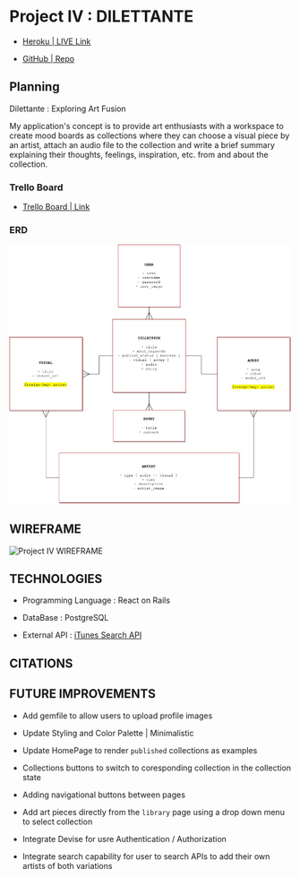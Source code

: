 # Project IV : DILETTANTE 

* [ Heroku | LIVE Link ](https://project-four.herokuapp.com/)

* [ GitHub | Repo ](https://github.com/grantspell/project-four)

## Planning

Dilettante : Exploring Art Fusion

My application's concept is to provide art enthusiasts with a workspace to create mood boards as collections where they can choose a visual piece by an artist, attach an audio file to the collection and write a brief summary explaining their thoughts, feelings, inspiration, etc. from and about the collection.

### Trello Board

* [ Trello Board | Link ](https://trello.com/b/QpOi31Cc)

### ERD

![ Project IV ERD ](./images/erd.jpeg)

## WIREFRAME

![ Project IV WIREFRAME ](https://i.imgur.com/nbh1KKI.jpg)

## TECHNOLOGIES

* Programming Language : React on Rails

* DataBase : PostgreSQL

* External API : [iTunes Search API ](https://affiliate.itunes.apple.com/resources/documentation/itunes-store-web-service-search-api/)

## CITATIONS

## FUTURE IMPROVEMENTS

* Add gemfile to allow users to upload profile images

* Update Styling and Color Palette | Minimalistic

* Update HomePage to render `published` collections as examples

* Collections buttons to switch to coresponding collection in the collection state

* Adding navigational buttons between pages

* Add art pieces directly from the `library` page using a drop down menu to select collection

* Integrate Devise for usre Authentication / Authorization

* Integrate search capability for user to search APIs to add their own artists of both variations